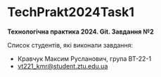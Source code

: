 # TechPrakt2024Task1
**Технологічна практика 2024. Git. Завдання №2**

Список студентів, які виконали завдання:
* Кравчук Максим Русланович, група ВТ-22-1
* vt221_kmr@student.ztu.edu.ua